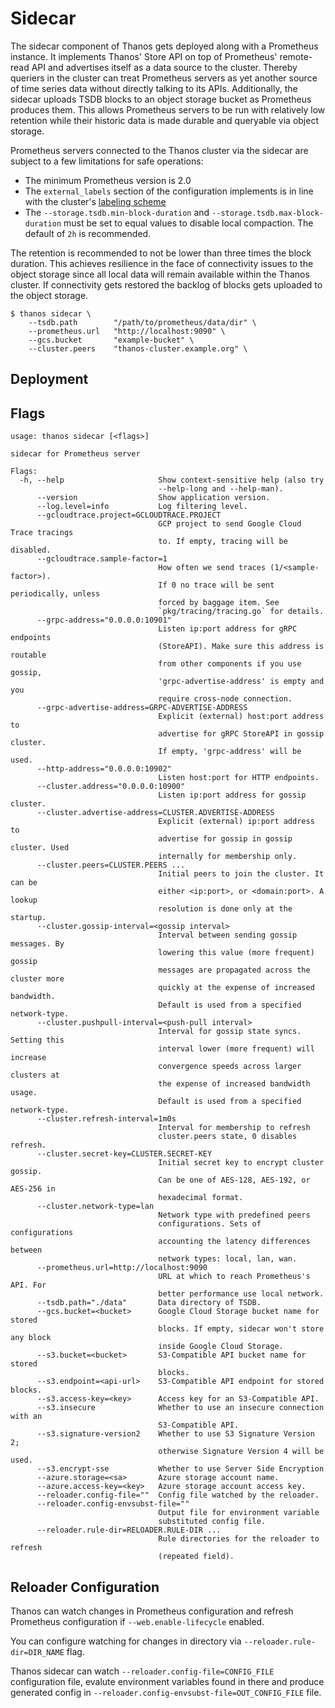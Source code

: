 # Sidecar

The sidecar component of Thanos gets deployed along with a Prometheus instance. It implements Thanos' Store API on top of Prometheus' remote-read API and advertises itself as a data source to the cluster. Thereby queriers in the cluster can treat Prometheus servers as yet another source of time series data without directly talking to its APIs.
Additionally, the sidecar uploads TSDB blocks to an object storage bucket as Prometheus produces them. This allows Prometheus servers to be run with relatively low retention while their historic data is made durable and queryable via object storage.

Prometheus servers connected to the Thanos cluster via the sidecar are subject to a few limitations for safe operations:

* The minimum Prometheus version is 2.0
* The `external_labels` section of the configuration implements is in line with the cluster's [labeling scheme](/docs-for-labeling-schemas)
* The `--storage.tsdb.min-block-duration` and `--storage.tsdb.max-block-duration` must be set to equal values to disable local compaction. The default of `2h` is recommended.

The retention is recommended to not be lower than three times the block duration. This achieves resilience in the face of connectivity issues to the object storage since all local data will remain available within the Thanos cluster. If connectivity gets restored the backlog of blocks gets uploaded to the object storage.

```
$ thanos sidecar \
    --tsdb.path        "/path/to/prometheus/data/dir" \
    --prometheus.url   "http://localhost:9090" \
    --gcs.bucket       "example-bucket" \
    --cluster.peers    "thanos-cluster.example.org" \
```

## Deployment

## Flags

[embedmd]:# (flags/sidecar.txt $)
```$
usage: thanos sidecar [<flags>]

sidecar for Prometheus server

Flags:
  -h, --help                     Show context-sensitive help (also try
                                 --help-long and --help-man).
      --version                  Show application version.
      --log.level=info           Log filtering level.
      --gcloudtrace.project=GCLOUDTRACE.PROJECT  
                                 GCP project to send Google Cloud Trace tracings
                                 to. If empty, tracing will be disabled.
      --gcloudtrace.sample-factor=1  
                                 How often we send traces (1/<sample-factor>).
                                 If 0 no trace will be sent periodically, unless
                                 forced by baggage item. See
                                 `pkg/tracing/tracing.go` for details.
      --grpc-address="0.0.0.0:10901"  
                                 Listen ip:port address for gRPC endpoints
                                 (StoreAPI). Make sure this address is routable
                                 from other components if you use gossip,
                                 'grpc-advertise-address' is empty and you
                                 require cross-node connection.
      --grpc-advertise-address=GRPC-ADVERTISE-ADDRESS  
                                 Explicit (external) host:port address to
                                 advertise for gRPC StoreAPI in gossip cluster.
                                 If empty, 'grpc-address' will be used.
      --http-address="0.0.0.0:10902"  
                                 Listen host:port for HTTP endpoints.
      --cluster.address="0.0.0.0:10900"  
                                 Listen ip:port address for gossip cluster.
      --cluster.advertise-address=CLUSTER.ADVERTISE-ADDRESS  
                                 Explicit (external) ip:port address to
                                 advertise for gossip in gossip cluster. Used
                                 internally for membership only.
      --cluster.peers=CLUSTER.PEERS ...  
                                 Initial peers to join the cluster. It can be
                                 either <ip:port>, or <domain:port>. A lookup
                                 resolution is done only at the startup.
      --cluster.gossip-interval=<gossip interval>  
                                 Interval between sending gossip messages. By
                                 lowering this value (more frequent) gossip
                                 messages are propagated across the cluster more
                                 quickly at the expense of increased bandwidth.
                                 Default is used from a specified network-type.
      --cluster.pushpull-interval=<push-pull interval>  
                                 Interval for gossip state syncs. Setting this
                                 interval lower (more frequent) will increase
                                 convergence speeds across larger clusters at
                                 the expense of increased bandwidth usage.
                                 Default is used from a specified network-type.
      --cluster.refresh-interval=1m0s  
                                 Interval for membership to refresh
                                 cluster.peers state, 0 disables refresh.
      --cluster.secret-key=CLUSTER.SECRET-KEY  
                                 Initial secret key to encrypt cluster gossip.
                                 Can be one of AES-128, AES-192, or AES-256 in
                                 hexadecimal format.
      --cluster.network-type=lan  
                                 Network type with predefined peers
                                 configurations. Sets of configurations
                                 accounting the latency differences between
                                 network types: local, lan, wan.
      --prometheus.url=http://localhost:9090  
                                 URL at which to reach Prometheus's API. For
                                 better performance use local network.
      --tsdb.path="./data"       Data directory of TSDB.
      --gcs.bucket=<bucket>      Google Cloud Storage bucket name for stored
                                 blocks. If empty, sidecar won't store any block
                                 inside Google Cloud Storage.
      --s3.bucket=<bucket>       S3-Compatible API bucket name for stored
                                 blocks.
      --s3.endpoint=<api-url>    S3-Compatible API endpoint for stored blocks.
      --s3.access-key=<key>      Access key for an S3-Compatible API.
      --s3.insecure              Whether to use an insecure connection with an
                                 S3-Compatible API.
      --s3.signature-version2    Whether to use S3 Signature Version 2;
                                 otherwise Signature Version 4 will be used.
      --s3.encrypt-sse           Whether to use Server Side Encryption
      --azure.storage=<sa>       Azure storage account name.
      --azure.access-key=<key>   Azure storage account access key.
      --reloader.config-file=""  Config file watched by the reloader.
      --reloader.config-envsubst-file=""  
                                 Output file for environment variable
                                 substituted config file.
      --reloader.rule-dir=RELOADER.RULE-DIR ...  
                                 Rule directories for the reloader to refresh
                                 (repeated field).

```


## Reloader Configuration

Thanos can watch changes in Prometheus configuration and refresh Prometheus configuration if `--web.enable-lifecycle` enabled.

You can configure watching for changes in directory via `--reloader.rule-dir=DIR_NAME` flag.

Thanos sidecar can watch `--reloader.config-file=CONFIG_FILE` configuration file, evalute environment variables found in there and produce generated config in `--reloader.config-envsubst-file=OUT_CONFIG_FILE` file.

